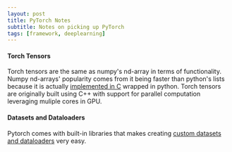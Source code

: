 ```yaml
---
layout: post
title: PyTorch Notes
subtitle: Notes on picking up PyTorch
tags: [framework, deeplearning]
---
```


#### Torch Tensors

Torch tensors are the same as numpy's nd-array in terms of functionality. Numpy nd-arrays' popularity comes from it being faster than 
python's lists because it is actually [implemented in C](https://github.com/numpy/numpy/tree/master/numpy/core/src) wrapped in python. Torch tensors are originally built using C++ with support for parallel computation leveraging muliple cores in GPU.

#### Datasets and Dataloaders

Pytorch comes with built-in libraries that makes creating [custom datasets and dataloaders](https://github.com/utkuozbulak/pytorch-custom-dataset-examples) very easy.
